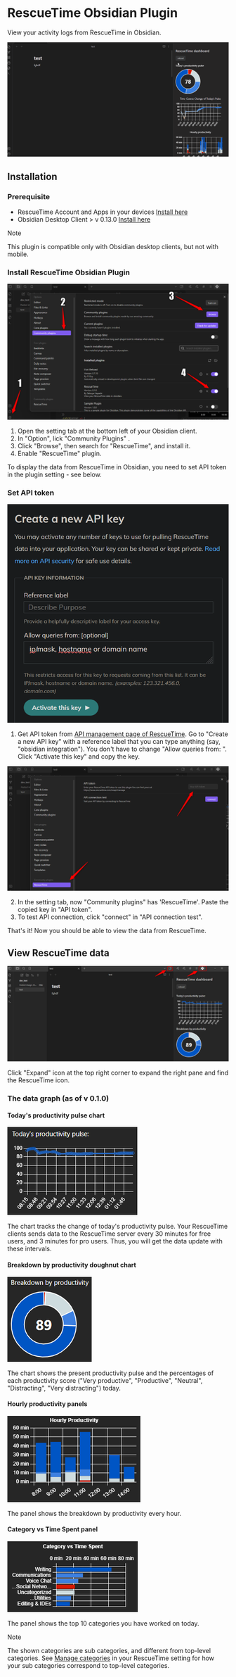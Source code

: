 # RescueTime Obsidian Plugin

View your activity logs from RescueTime in Obsidian.

![LiveDemo](./assets/LiveDemo.gif)
## Installation

### Prerequisite
- RescueTime Account and Apps in your devices [Install here](https://www.rescuetime.com/get_rescuetime)
- Obsidian Desktop Client > v 0.13.0 [Install here](https://obsidian.md/)
> [!NOTE]
> This plugin is compatible only with Obsidian desktop clients, but not with mobile.
### Install RescueTime Obsidian Plugin

![Installation](./assets/Installation.png)

1. Open the setting tab at the bottom left of your Obsidian client.
2. In "Option", lick "Community Plugins" .
3. Click "Browse", then search for "RescueTime", and install it.
4. Enable "RescueTime" plugin. 

To display the data from RescueTime in Obsidian, you need to set API token in the plugin setting - see below.
### Set API token


![Obtain API key from Rescue Time](./assets/ObtainAPIkeyFromRT.png)

1. Get API token from [API management page of RescueTime](https://www.rescuetime.com/anapi/manage). Go to "Create a new API key" with a reference label that you can type anything (say, "obsidian integration"). You don't have to change "Allow queries from: ". Click "Activate this key" and copy the key.
   
![Set API token in the plugin setting](./assets/SetAPItoken.png)

2. In the setting tab, now "Community plugins" has 'RescueTime'. Paste the copied key in "API token".
3. To test API connection, click "connect" in "API connection test".

That's it! Now you should be able to view the data from RescueTime.

## View RescueTime data

![Right Pane](./assets/RightPane.png)

Click "Expand" icon at the top right corner to expand the right pane and find the RescueTime icon.
### The data graph (as of v 0.1.0)

#### Today's productivity pulse chart
![ProductivityPulseChart](./assets/ProductivityPulseChart.png)

The chart tracks the change of today's productivity pulse.
Your RescueTime clients sends data to the RescueTime server every 30 minutes for free users, and 3 minutes for pro users. Thus, you will get the data update with these intervals.

#### Breakdown by productivity doughnut chart
![BreakdownByProductivity](./assets/BreakdownByProductivity.png)

The chart shows the present productivity pulse and the percentages of each productivity score ("Very productive", "Productive", "Neutral", "Distracting", "Very distracting") today.

#### Hourly productivity panels
![HourlyBarChart](./assets/HourlyBarChart.png)

The panel shows the breakdown by productivity every hour.

#### Category vs Time Spent panel
![CategoryVSTimeSpent](./assets/CategoryVSTimeSpent.png)

The panel shows the top 10 categories you have worked on today.
> [!NOTE]
> The shown categories are sub categories, and different from top-level categories. See [Manage categories](https://www.rescuetime.com/categories) in your RescueTime setting for how your sub categories correspond to top-level categories.
